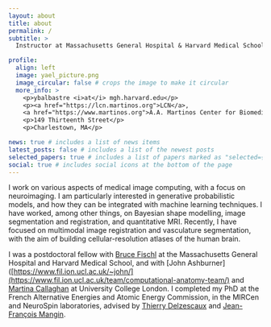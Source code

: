 ```yaml
---
layout: about
title: about
permalink: /
subtitle: >
  Instructor at Massachusetts General Hospital & Harvard Medical School

profile:
  align: left
  image: yael_picture.png
  image_circular: false # crops the image to make it circular
  more_info: >
    <p>ybalbastre <i>at</i> mgh.harvard.edu</p>
    <p><a href="https://lcn.martinos.org">LCN</a>, 
    <a href="https://www.martinos.org">A.A. Martinos Center for Biomedical Imaging</a></p>
    <p>149 Thirteenth Street</p>
    <p>Charlestown, MA</p>

news: true # includes a list of news items
latest_posts: false # includes a list of the newest posts
selected_papers: true # includes a list of papers marked as "selected={true}"
social: true # includes social icons at the bottom of the page
---
```


I work on various aspects of medical image computing, with a focus on neuroimaging. I am particularly interested in generative probabilistic models, and how they can be integrated with machine learning techniques. I have worked, among other things, on Bayesian shape modelling, image segmentation and registration, and quantitative MRI. Recently, I have focused on multimodal image registration and vasculature segmentation, with the aim of building cellular-resolution atlases of the human brain.

I was a postdoctoral fellow with [Bruce Fischl](https://www.martinos.org/investigator/bruce-fischl/) at the Massachusetts General Hospital and Harvard Medical School, and with [John Ashburner]([https://www.fil.ion.ucl.ac.uk/~john/](https://www.fil.ion.ucl.ac.uk/team/computational-anatomy-team/) and [Martina Callaghan](https://www.fil.ion.ucl.ac.uk/team/physics-team/) at University College London. I completed my PhD at the French Alternative Energies and Atomic Energy Commission, in the MIRCen and NeuroSpin laboratories, advised by [Thierry Delzescaux](https://jacob.cea.fr/drf/ifrancoisjacob/english/Pages/Departments/MIRCen/ResearchThemes/brain-aging.aspx) and [Jean-François Mangin](https://joliot.cea.fr/drf/joliot/en/Pages/research_entities/NeuroSpin/unati.aspx).
